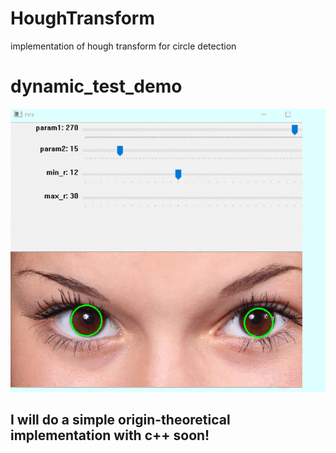 # HoughTransform
implementation of hough transform for circle detection


# dynamic_test_demo
![](https://raw.githubusercontent.com/FrancsXiang/myImgBed/master/img/brown_eye.gif)

## I will do a simple origin-theoretical implementation with c++ soon!
